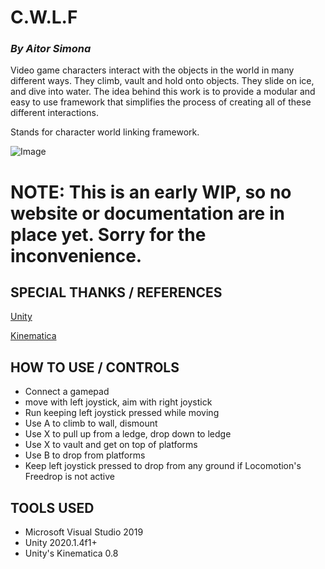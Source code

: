 # C.W.L.F
### *By Aitor Simona*

Video game characters interact with the objects in the world in many different ways. They climb, vault and hold onto objects. They slide on ice, and dive into water. The idea behind this work is to provide a modular and easy to use framework that simplifies the process of creating all of these different interactions.

Stands for character world linking framework.

![Image](docs/CWLF.gif)

# NOTE: This is an early WIP, so no website or documentation are in place yet. Sorry for the inconvenience. 

## SPECIAL THANKS / REFERENCES
[Unity](https://unity.com/)

[Kinematica](https://docs.unity3d.com/Packages/com.unity.kinematica@0.8/manual/index.html)

## HOW TO USE / CONTROLS

- Connect a gamepad 
- move with left joystick, aim with right joystick
- Run keeping left joystick pressed while moving
- Use A to climb to wall, dismount
- Use X to pull up from a ledge, drop down to ledge
- Use X to vault and get on top of platforms
- Use B to drop from platforms
- Keep left joystick pressed to drop from any ground if Locomotion's Freedrop is not active

## TOOLS USED

- Microsoft Visual Studio 2019
- Unity 2020.1.4f1+
- Unity's Kinematica 0.8




